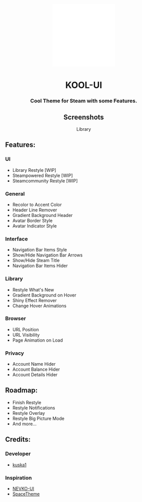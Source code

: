 <p align="center">
    <a href="https://github.com/kuska1/KOOL-UI-Theme/">
        <picture>
          <img src="github/logo.svg?raw=true" alt="KOOL-UI Logo" width="200">
        </picture>
    </a>
</p>

<div align="center">

# KOOL-UI
### Cool Theme for Steam with some Features.

## Screenshots

Library

</div>

## Features:
### UI
* Library Restyle [WIP]
* Steampowered Restyle [WIP]
* Steamcommunity Restyle [WIP]
### General
* Recolor to Accent Color
* Header Line Remover
* Gradient Background Header
* Avatar Border Style
* Avatar Indicator Style
### Interface
* Navigation Bar Items Style
* Show/Hide Navigation Bar Arrows
* Show/Hide Steam Title
* Navigation Bar Items Hider
### Library
* Restyle What's New
* Gradient Background on Hover
* Shiny Effect Remover
* Change Hover Animations
### Browser
* URL Position
* URL Visibility
* Page Animation on Load
### Privacy
* Account Name Hider
* Account Balance Hider
* Account Details Hider

## Roadmap:
* Finish Restyle
* Restyle Notifications
* Restyle Overlay
* Restyle Big Picture Mode
* And more...

## Credits:
### Developer
* [kuska1](https://github.com/kuska1)
### Inspiration
* [NEVKO-UI](https://github.com/dotFelixan/NEVKO-UI)
* [SpaceTheme](https://github.com/SpaceTheme/Steam)
